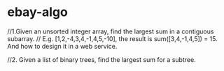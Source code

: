 # ebay-algo

//1.Given an unsorted integer array,  find the largest sum in a contiguous subarray.
// E.g. [1,2,-4,3,4,-1,4,5,-10], the result is sum([3,4,-1,4,5]) = 15. And how to design it in a web service.

//2. Given a list of binary trees, find the largest sum for a subtree.

